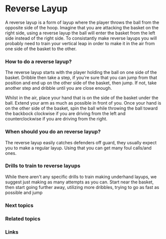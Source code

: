 
# Reverse Layup

A reverse layup is a form of layup where the player throws the ball from the opposite side of the hoop. Imagine that you are attacking the basket on the right side, using a reverse layup the ball will enter the basket from the left side instead of the right side. To consistantly make reverse layups you will probably need to train your vertical leap in order to make it in the air from one side of the basket to the other.

### How to do a reverse layup?

The reverse layup starts with the player holding the ball on one side of the basket. Dribble then take a step, if you're sure that you can jump from that position and end up on the other side of the basket, then jump. If not, take another step and dribble until you are close enough.

Whilst in the air, place your hand that is on the side of the basket under the ball. Extend your arm as much as possible in front of you. Once your hand is on the other side of the basket, spin the ball while throwing the ball toward the backbock clockwise if you are driving from the left and counterclockwise if you are driving from the right.


### When should you do an reverse layup?

The reverse layup easily catches defenders off guard, they usually expect you to make a regular layup. Using that you can get many foul calls/and ones. 

### Drills to train to reverse layups

While there aren't any specific drills to train making underhand layups, we suggest just making as many attempts as you can. Start near the basket, then start going further away, utilizing more dribbles, trying to go as fast as possible and jump

### Next topics



### Related topics

### Links

<!--stackedit_data:
eyJoaXN0b3J5IjpbMTUwNDY3Mzk2MF19
-->